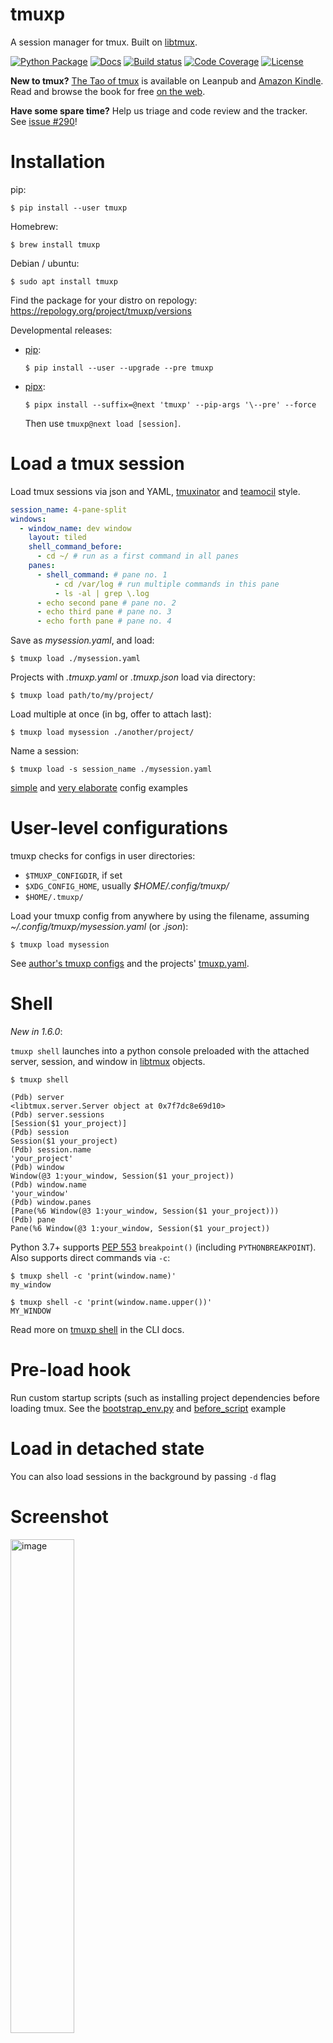 # tmuxp

A session manager for tmux. Built on [libtmux](https://github.com/tmux-python/libtmux).

[![Python Package](https://img.shields.io/pypi/v/tmuxp.svg)](https://pypi.org/project/tmuxp/)
[![Docs](https://github.com/tmux-python/tmuxp/workflows/docs/badge.svg)](https://tmuxp.git-pull.com/)
[![Build status](https://github.com/tmux-python/tmuxp/workflows/tests/badge.svg)](https://github.com/tmux-python/tmuxp/actions?query=workflow%3A%22tests%22)
[![Code Coverage](https://codecov.io/gh/tmux-python/tmuxp/branch/master/graph/badge.svg)](https://codecov.io/gh/tmux-python/tmuxp)
[![License](https://img.shields.io/github/license/tmux-python/tmuxp.svg)](https://github.com/tmux-python/tmuxp/blob/master/LICENSE)

**New to tmux?** [The Tao of tmux](https://leanpub.com/the-tao-of-tmux)
is available on Leanpub and [Amazon Kindle](http://amzn.to/2gPfRhC).
Read and browse the book for free [on the
web](https://leanpub.com/the-tao-of-tmux/read).

**Have some spare time?** Help us triage and code review and the tracker. See [issue
#290](https://github.com/tmux-python/tmuxp/discussions/290)!

# Installation

pip:

```console
$ pip install --user tmuxp
```

Homebrew:

```console
$ brew install tmuxp
```

Debian / ubuntu:

```console
$ sudo apt install tmuxp
```

Find the package for your distro on repology: <https://repology.org/project/tmuxp/versions>

Developmental releases:

- [pip](https://pip.pypa.io/en/stable/):

  ```console
  $ pip install --user --upgrade --pre tmuxp
  ```

- [pipx](https://pypa.github.io/pipx/docs/):

  ```console
  $ pipx install --suffix=@next 'tmuxp' --pip-args '\--pre' --force
  ```

  Then use `tmuxp@next load [session]`.

# Load a tmux session

Load tmux sessions via json and YAML,
[tmuxinator](https://github.com/aziz/tmuxinator) and
[teamocil](https://github.com/remiprev/teamocil) style.

```yaml
session_name: 4-pane-split
windows:
  - window_name: dev window
    layout: tiled
    shell_command_before:
      - cd ~/ # run as a first command in all panes
    panes:
      - shell_command: # pane no. 1
          - cd /var/log # run multiple commands in this pane
          - ls -al | grep \.log
      - echo second pane # pane no. 2
      - echo third pane # pane no. 3
      - echo forth pane # pane no. 4
```

Save as _mysession.yaml_, and load:

```console
$ tmuxp load ./mysession.yaml
```

Projects with _.tmuxp.yaml_ or _.tmuxp.json_ load via directory:

```console
$ tmuxp load path/to/my/project/
```

Load multiple at once (in bg, offer to attach last):

```console
$ tmuxp load mysession ./another/project/
```

Name a session:

```console
$ tmuxp load -s session_name ./mysession.yaml
```

[simple](http://tmuxp.git-pull.com/examples.html#short-hand-inline) and
[very
elaborate](http://tmuxp.git-pull.com/examples.html#super-advanced-dev-environment)
config examples

# User-level configurations

tmuxp checks for configs in user directories:

- `$TMUXP_CONFIGDIR`, if set
- `$XDG_CONFIG_HOME`, usually _$HOME/.config/tmuxp/_
- `$HOME/.tmuxp/`

Load your tmuxp config from anywhere by using the filename, assuming
_\~/.config/tmuxp/mysession.yaml_ (or _.json_):

```console
$ tmuxp load mysession
```

See [author's tmuxp configs](https://github.com/tony/tmuxp-config) and
the projects'
[tmuxp.yaml](https://github.com/tmux-python/tmuxp/blob/master/.tmuxp.yaml).

# Shell

_New in 1.6.0_:

`tmuxp shell` launches into a python console preloaded with the attached
server, session, and window in
[libtmux](https://github.com/tmux-python/libtmux) objects.

```console
$ tmuxp shell

(Pdb) server
<libtmux.server.Server object at 0x7f7dc8e69d10>
(Pdb) server.sessions
[Session($1 your_project)]
(Pdb) session
Session($1 your_project)
(Pdb) session.name
'your_project'
(Pdb) window
Window(@3 1:your_window, Session($1 your_project))
(Pdb) window.name
'your_window'
(Pdb) window.panes
[Pane(%6 Window(@3 1:your_window, Session($1 your_project)))
(Pdb) pane
Pane(%6 Window(@3 1:your_window, Session($1 your_project))
```

Python 3.7+ supports [PEP
553](https://www.python.org/dev/peps/pep-0553/) `breakpoint()`
(including `PYTHONBREAKPOINT`). Also supports direct commands via `-c`:

```console
$ tmuxp shell -c 'print(window.name)'
my_window

$ tmuxp shell -c 'print(window.name.upper())'
MY_WINDOW
```

Read more on [tmuxp shell](https://tmuxp.git-pull.com/cli/#shell) in
the CLI docs.

# Pre-load hook

Run custom startup scripts (such as installing project dependencies
before loading tmux. See the
[bootstrap_env.py](https://github.com/tmux-python/tmuxp/blob/master/bootstrap_env.py)
and
[before_script](http://tmuxp.git-pull.com/examples.html#bootstrap-project-before-launch)
example

# Load in detached state

You can also load sessions in the background by passing `-d` flag

# Screenshot

<img src="https://raw.githubusercontent.com/tmux-python/tmuxp/master/docs/_static/tmuxp-demo.gif" class="align-center" style="width:45.0%" alt="image" />

# Freeze a tmux session

Snapshot your tmux layout, pane paths, and window/session names.

```console
$ tmuxp freeze session-name
```

See more about [freezing
tmux](http://tmuxp.git-pull.com/commands/#freeze-sessions) sessions.

# Convert a session file

Convert a session file from yaml to json and vice versa.

```console
$ tmuxp convert filename
```

This will prompt you for confirmation and shows you the new file that is
going to be written.

You can auto confirm the prompt. In this case no preview will be shown.

```console
$ tmuxp convert -y filename
$ tmuxp convert --yes filename
```

# Plugin System

tmuxp has a plugin system to allow for custom behavior. See more about
the [Plugin System](http://tmuxp.git-pull.com/plugin_system.html).

# Debugging Helpers

The `load` command provides a way to log output to a log file for
debugging purposes.

```console
$ tmuxp load --log-file <log-file-name> .
```

Collect system info to submit with a Github issue:

```console
$ tmuxp debug-info
------------------
environment:
    system: Linux
    arch: x86_64

# ... so on
```

# Docs / Reading material

See the [Quickstart](http://tmuxp.git-pull.com/quickstart.html).

[Documentation](http://tmuxp.git-pull.com) homepage (also in
[中文](http://tmuxp-zh.rtfd.org/))

Want to learn more about tmux itself? [Read The Tao of Tmux
online](http://tmuxp.git-pull.com/about_tmux.html).

# Donations

Your donations fund development of new features, testing and support.
Your money will go directly to maintenance and development of the
project. If you are an individual, feel free to give whatever feels
right for the value you get out of the project.

See donation options at <https://git-pull.com/support.html>.

# Project details

- tmux support: 1.8, 1.9a, 2.0, 2.1, 2.2, 2.3, 2.4, 2.5, 2.6
- python support: >= 3.7, pypy, pypy3
- Source: <https://github.com/tmux-python/tmuxp>
- Docs: <https://tmuxp.git-pull.com>
- API: <https://tmuxp.git-pull.com/api.html>
- Changelog: <https://tmuxp.git-pull.com/history.html>
- Issues: <https://github.com/tmux-python/tmuxp/issues>
- Test Coverage: <https://codecov.io/gh/tmux-python/tmuxp>
- pypi: <https://pypi.python.org/pypi/tmuxp>
- Open Hub: <https://www.openhub.net/p/tmuxp-python>
- License: [MIT](http://opensource.org/licenses/MIT).

